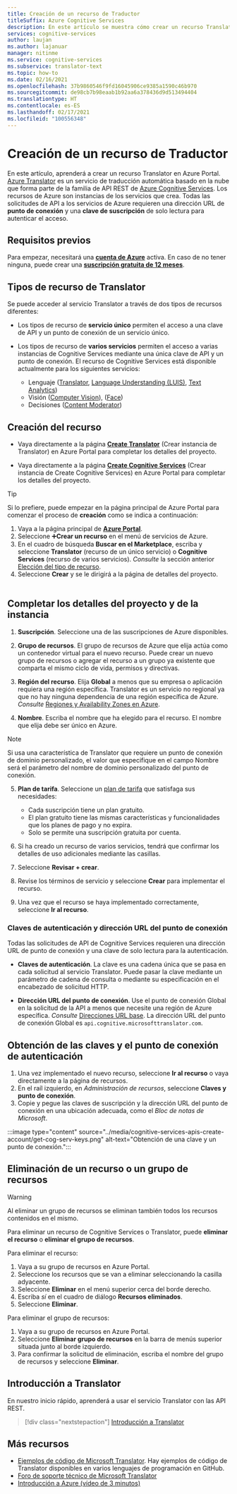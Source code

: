 ```yaml
---
title: Creación de un recurso de Traductor
titleSuffix: Azure Cognitive Services
description: En este artículo se muestra cómo crear un recurso Translator de Azure Cognitive Services y obtener una clave de suscripción y una dirección URL de punto de conexión.
services: cognitive-services
author: laujan
ms.author: lajanuar
manager: nitinme
ms.service: cognitive-services
ms.subservice: translator-text
ms.topic: how-to
ms.date: 02/16/2021
ms.openlocfilehash: 37b9860546f9fd16045906ce9385a1590c46b970
ms.sourcegitcommit: de98cb7b98eaab1b92aa6a378436d9d513494404
ms.translationtype: HT
ms.contentlocale: es-ES
ms.lasthandoff: 02/17/2021
ms.locfileid: "100556348"
---
```

# <a name="create-a-translator-resource"></a>Creación de un recurso de Traductor

En este artículo, aprenderá a crear un recurso Translator en Azure Portal. [Azure Translator](translator-info-overview.md) es un servicio de traducción automática basado en la nube que forma parte de la familia de API REST de [Azure Cognitive Services](../what-are-cognitive-services.md). Los recursos de Azure son instancias de los servicios que crea. Todas las solicitudes de API a los servicios de Azure requieren una dirección URL de **punto de conexión** y una **clave de suscripción** de solo lectura para autenticar el acceso.

## <a name="prerequisites"></a>Requisitos previos

Para empezar, necesitará una [**cuenta de Azure**](https://azure.microsoft.com/free/cognitive-services/) activa.  En caso de no tener ninguna, puede crear una [**suscripción gratuita de 12 meses**](https://azure.microsoft.com/free/).

## <a name="translator-resource-types"></a>Tipos de recurso de Translator

Se puede acceder al servicio Translator a través de dos tipos de recursos diferentes:

* Los tipos de recurso de **servicio único** permiten el acceso a una clave de API y un punto de conexión de un servicio único.  

* Los tipos de recurso de **varios servicios** permiten el acceso a varias instancias de Cognitive Services mediante una única clave de API y un punto de conexión. El recurso de Cognitive Services está disponible actualmente para los siguientes servicios:
  * Lenguaje ([Translator](../translator/translator-info-overview.md), [Language Understanding (LUIS)](../luis/what-is-luis.md), [Text Analytics](../text-analytics/overview.md))  
  * Visión ([Computer Vision](../computer-vision/overview.md)), ([Face](../face/overview.md))  
  * Decisiones ([Content Moderator](../content-moderator/overview.md))  

## <a name="create-your-resource"></a>Creación del recurso

* Vaya directamente a la página [**Create Translator**](https://ms.portal.azure.com/#create/Microsoft.CognitiveServicesTextTranslation) (Crear instancia de Translator) en Azure Portal para completar los detalles del proyecto.

* Vaya directamente a la página [**Create Cognitive Services**](https://ms.portal.azure.com/#create/Microsoft.CognitiveServicesAllInOne) (Crear instancia de Create Cognitive Services) en Azure Portal para completar los detalles del proyecto.

>[!TIP]
>Si lo prefiere, puede empezar en la página principal de Azure Portal para comenzar el proceso de **creación** como se indica a continuación:
>
> 1. Vaya a la página principal de [**Azure Portal**](https://ms.portal.azure.com/#home).
> 1. Seleccione ➕**Crear un recurso** en el menú de servicios de Azure.
>1. En el cuadro de búsqueda **Buscar en el Marketplace**, escriba y seleccione **Translator** (recurso de un único servicio) o **Cognitive Services** (recurso de varios servicios).  *Consulte* la sección anterior [Elección del tipo de recurso](#create-your-resource).
> 1. Seleccione **Crear** y se le dirigirá a la página de detalles del proyecto.
><br/><br/>

## <a name="complete-your-project-and-instance-details"></a>Completar los detalles del proyecto y de la instancia

1. **Suscripción**. Seleccione una de las suscripciones de Azure disponibles.

1. **Grupo de recursos**. El grupo de recursos de Azure que elija actúa como un contenedor virtual para el nuevo recurso. Puede crear un nuevo grupo de recursos o agregar el recurso a un grupo ya existente que comparta el mismo ciclo de vida, permisos y directivas.

1. **Región del recurso**. Elija **Global** a menos que su empresa o aplicación requiera una región específica. Translator es un servicio no regional ya que no hay ninguna dependencia de una región específica de Azure. *Consulte* [Regiones y Availability Zones en Azure](/azure/availability-zones/az-overview).

1. **Nombre**. Escriba el nombre que ha elegido para el recurso. El nombre que elija debe ser único en Azure.

> [!NOTE]
> Si usa una característica de Translator que requiere un punto de conexión de dominio personalizado, el valor que especifique en el campo Nombre será el parámetro del nombre de dominio personalizado del punto de conexión.

5. **Plan de tarifa**. Seleccione un [plan de tarifa](https://azure.microsoft.com/pricing/details/cognitive-services/translator) que satisfaga sus necesidades:

   * Cada suscripción tiene un plan gratuito.
   * El plan gratuito tiene las mismas características y funcionalidades que los planes de pago y no expira.
   * Solo se permite una suscripción gratuita por cuenta.</li></ul>

1. Si ha creado un recurso de varios servicios, tendrá que confirmar los detalles de uso adicionales mediante las casillas.

1. Seleccione **Revisar + crear**.

1. Revise los términos de servicio y seleccione **Crear** para implementar el recurso.

1. Una vez que el recurso se haya implementado correctamente, seleccione **Ir al recurso**.

### <a name="authentication-keys-and-endpoint-url"></a>Claves de autenticación y dirección URL del punto de conexión

Todas las solicitudes de API de Cognitive Services requieren una dirección URL de punto de conexión y una clave de solo lectura para la autenticación.

* **Claves de autenticación**. La clave es una cadena única que se pasa en cada solicitud al servicio Translator. Puede pasar la clave mediante un parámetro de cadena de consulta o mediante su especificación en el encabezado de solicitud HTTP.

* **Dirección URL del punto de conexión**. Use el punto de conexión Global en la solicitud de la API a menos que necesite una región de Azure específica. *Consulte* [Direcciones URL base](reference/v3-0-reference.md#base-urls). La dirección URL del punto de conexión Global es `api.cognitive.microsofttranslator.com`.

## <a name="get-your-authentication-keys-and-endpoint"></a>Obtención de las claves y el punto de conexión de autenticación

1. Una vez implementado el nuevo recurso, seleccione **Ir al recurso** o vaya directamente a la página de recursos.
1. En el raíl izquierdo, en *Administración de recursos*, seleccione **Claves y punto de conexión**.
1. Copie y pegue las claves de suscripción y la dirección URL del punto de conexión en una ubicación adecuada, como el *Bloc de notas de Microsoft*.

:::image type="content" source="../media/cognitive-services-apis-create-account/get-cog-serv-keys.png" alt-text="Obtención de una clave y un punto de conexión.":::

## <a name="how-to-delete-a--resource-or-resource-group"></a>Eliminación de un recurso o un grupo de recursos

> [!Warning]
> Al eliminar un grupo de recursos se eliminan también todos los recursos contenidos en el mismo.

Para eliminar un recurso de Cognitive Services o Translator, puede **eliminar el recurso** o **eliminar el grupo de recursos**.

Para eliminar el recurso:

1. Vaya a su grupo de recursos en Azure Portal.
1. Seleccione los recursos que se van a eliminar seleccionando la casilla adyacente.
1. Seleccione **Eliminar** en el menú superior cerca del borde derecho.
1. Escriba *sí* en el cuadro de diálogo **Recursos eliminados**.
1. Seleccione **Eliminar**.

Para eliminar el grupo de recursos:

1. Vaya a su grupo de recursos en Azure Portal.
1. Seleccione **Eliminar grupo de recursos** en la barra de menús superior situada junto al borde izquierdo.
1. Para confirmar la solicitud de eliminación, escriba el nombre del grupo de recursos y seleccione **Eliminar**.

## <a name="how-to-get-started-with-translator"></a>Introducción a Translator

En nuestro inicio rápido, aprenderá a usar el servicio Translator con las API REST.

> [!div class="nextstepaction"]
> [Introducción a Translator](quickstart-translator.md)

## <a name="more-resources"></a>Más recursos

* [Ejemplos de código de Microsoft Translator](https://github.com/MicrosoftTranslator).  Hay ejemplos de código de Translator disponibles en varios lenguajes de programación en GitHub.
* [Foro de soporte técnico de Microsoft Translator](https://www.aka.ms/TranslatorForum)
* [Introducción a Azure (vídeo de 3 minutos)](https://azure.microsoft.com/get-started/?b=16.24)
